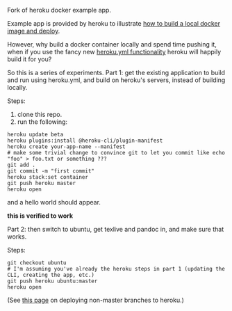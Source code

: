 Fork of heroku docker example app.

Example app is provided by heroku to illustrate [how to build a local docker image and deploy](https://devcenter.heroku.com/articles/container-registry-and-runtime).

However, why build a docker container locally and spend time pushing it, when if you use the fancy new [heroku.yml functionality](https://devcenter.heroku.com/articles/docker-builds-heroku-yml) heroku will happily build it for you?  

So this is a series of experiments.  Part 1: get the existing application to build and run using heroku.yml, and build on heroku's servers, instead of building locally. 

Steps: 

1.  clone this repo.
2.  run the following: 

```
heroku update beta
heroku plugins:install @heroku-cli/plugin-manifest
heroku create your-app-name --manifest
# make some trivial change to convince git to let you commit like echo "foo" > foo.txt or something ???
git add .
git commit -m "first commit"
heroku stack:set container
git push heroku master
heroku open
```

and a hello world should appear.

**this is verified to work**

Part 2: then switch to ubuntu, get texlive and pandoc in, and make sure that works.

Steps: 
```
git checkout ubuntu
# I'm assuming you've already the heroku steps in part 1 (updating the CLI, creating the app, etc.)
git push heroku ubuntu:master
heroku open
```

(See [this page](https://devcenter.heroku.com/articles/git#deploying-code) on deploying non-master branches to heroku.)
